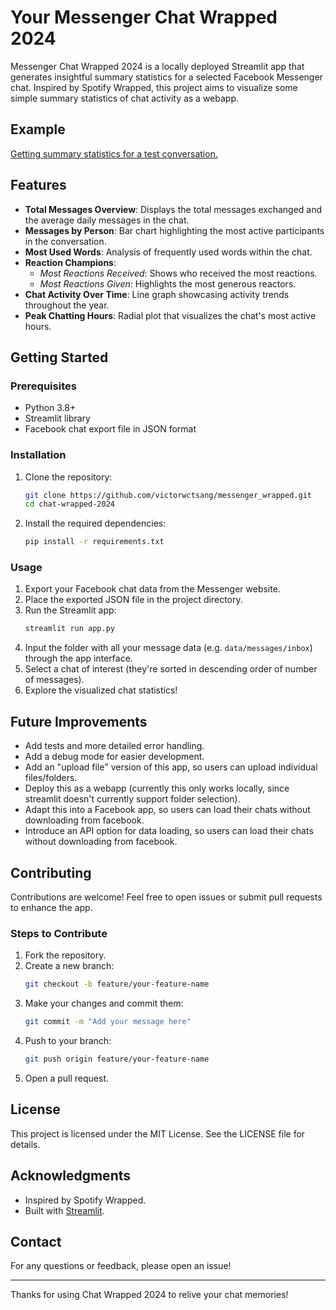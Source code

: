 # Your Messenger Chat Wrapped 2024

Messenger Chat Wrapped 2024 is a locally deployed Streamlit app that generates insightful summary statistics for a selected Facebook Messenger chat. Inspired by Spotify Wrapped, this project aims to visualize some simple summary statistics of chat activity as a webapp.

## Example

[Getting summary statistics for a test conversation.](https://github.com/user-attachments/assets/cdd818da-074a-487a-a85f-dd397fdfdfb9)

## Features
- **Total Messages Overview**: Displays the total messages exchanged and the average daily messages in the chat.
- **Messages by Person**: Bar chart highlighting the most active participants in the conversation.
- **Most Used Words**: Analysis of frequently used words within the chat.
- **Reaction Champions**:
  - *Most Reactions Received*: Shows who received the most reactions.
  - *Most Reactions Given*: Highlights the most generous reactors.
- **Chat Activity Over Time**: Line graph showcasing activity trends throughout the year.
- **Peak Chatting Hours**: Radial plot that visualizes the chat's most active hours.

## Getting Started

### Prerequisites
- Python 3.8+
- Streamlit library
- Facebook chat export file in JSON format

### Installation
1. Clone the repository:
   ```bash
   git clone https://github.com/victorwctsang/messenger_wrapped.git
   cd chat-wrapped-2024
   ```
2. Install the required dependencies:
   ```bash
   pip install -r requirements.txt
   ```

### Usage
1. Export your Facebook chat data from the Messenger website.
2. Place the exported JSON file in the project directory.
3. Run the Streamlit app:
   ```bash
   streamlit run app.py
   ```
4. Input the folder with all your message data (e.g. `data/messages/inbox`) through the app interface.
5. Select a chat of interest (they're sorted in descending order of number of messages).
6. Explore the visualized chat statistics!

## Future Improvements
* Add tests and more detailed error handling.
* Add a debug mode for easier development.
* Add an "upload file" version of this app, so users can upload individual files/folders.
* Deploy this as a webapp (currently this only works locally, since streamlit doesn't currently support folder selection).
* Adapt this into a Facebook app, so users can load their chats without downloading from facebook.
* Introduce an API option for data loading, so users can load their chats without downloading from facebook.

## Contributing
Contributions are welcome! Feel free to open issues or submit pull requests to enhance the app.

### Steps to Contribute
1. Fork the repository.
2. Create a new branch:
   ```bash
   git checkout -b feature/your-feature-name
   ```
3. Make your changes and commit them:
   ```bash
   git commit -m "Add your message here"
   ```
4. Push to your branch:
   ```bash
   git push origin feature/your-feature-name
   ```
5. Open a pull request.

## License
This project is licensed under the MIT License. See the LICENSE file for details.

## Acknowledgments
- Inspired by Spotify Wrapped.
- Built with [Streamlit](https://streamlit.io/).

## Contact
For any questions or feedback, please open an issue!

---
Thanks for using Chat Wrapped 2024 to relive your chat memories!
